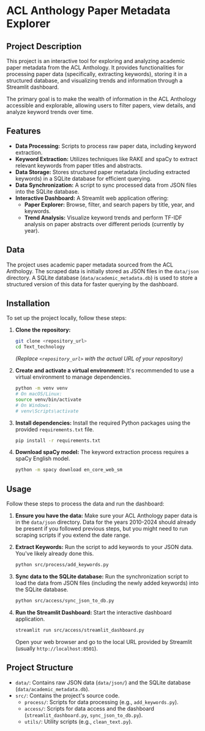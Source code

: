 # ACL Anthology Paper Metadata Explorer

## Project Description

This project is an interactive tool for exploring and analyzing academic paper metadata from the ACL Anthology. It provides functionalities for processing paper data (specifically, extracting keywords), storing it in a structured database, and visualizing trends and information through a Streamlit dashboard.

The primary goal is to make the wealth of information in the ACL Anthology accessible and explorable, allowing users to filter papers, view details, and analyze keyword trends over time.

## Features

- **Data Processing:** Scripts to process raw paper data, including keyword extraction.
- **Keyword Extraction:** Utilizes techniques like RAKE and spaCy to extract relevant keywords from paper titles and abstracts.
- **Data Storage:** Stores structured paper metadata (including extracted keywords) in a SQLite database for efficient querying.
- **Data Synchronization:** A script to sync processed data from JSON files into the SQLite database.
- **Interactive Dashboard:** A Streamlit web application offering:
    - **Paper Explorer:** Browse, filter, and search papers by title, year, and keywords.
    - **Trend Analysis:** Visualize keyword trends and perform TF-IDF analysis on paper abstracts over different periods (currently by year).

## Data

The project uses academic paper metadata sourced from the ACL Anthology. The scraped data is initially stored as JSON files in the `data/json` directory.
A SQLite database (`data/academic_metadata.db`) is used to store a structured version of this data for faster querying by the dashboard.

## Installation

To set up the project locally, follow these steps:

1.  **Clone the repository:**
    ```bash
    git clone <repository_url>
    cd Text_technology
    ```
    *(Replace `<repository_url>` with the actual URL of your repository)*

2.  **Create and activate a virtual environment:**
    It's recommended to use a virtual environment to manage dependencies.
    ```bash
    python -m venv venv
    # On macOS/Linux:
    source venv/bin/activate
    # On Windows:
    # venv\Scripts\activate
    ```

3.  **Install dependencies:**
    Install the required Python packages using the provided `requirements.txt` file.
    ```bash
    pip install -r requirements.txt
    ```

4.  **Download spaCy model:**
    The keyword extraction process requires a spaCy English model.
    ```bash
    python -m spacy download en_core_web_sm
    ```

## Usage

Follow these steps to process the data and run the dashboard:

1.  **Ensure you have the data:**
    Make sure your ACL Anthology paper data is in the `data/json` directory. Data for the years 2010-2024 should already be present if you followed previous steps, but you might need to run scraping scripts if you extend the date range.

2.  **Extract Keywords:**
    Run the script to add keywords to your JSON data. You've likely already done this.
    ```bash
    python src/process/add_keywords.py
    ```

3.  **Sync data to the SQLite database:**
    Run the synchronization script to load the data from JSON files (including the newly added keywords) into the SQLite database.
    ```bash
    python src/access/sync_json_to_db.py
    ```

4.  **Run the Streamlit Dashboard:**
    Start the interactive dashboard application.
    ```bash
    streamlit run src/access/streamlit_dashboard.py
    ```
    Open your web browser and go to the local URL provided by Streamlit (usually `http://localhost:8501`).

## Project Structure

- `data/`: Contains raw JSON data (`data/json/`) and the SQLite database (`data/academic_metadata.db`).
- `src/`: Contains the project's source code.
    - `process/`: Scripts for data processing (e.g., `add_keywords.py`).
    - `access/`: Scripts for data access and the dashboard (`streamlit_dashboard.py`, `sync_json_to_db.py`).
    - `utils/`: Utility scripts (e.g., `clean_text.py`).

